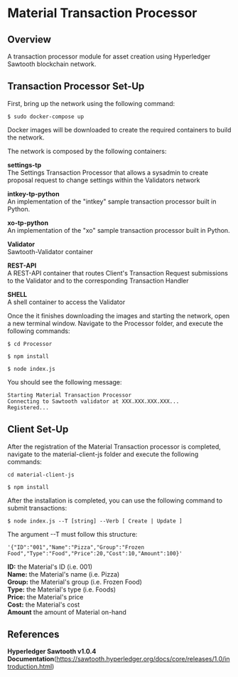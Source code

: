 # **Material Transaction Processor**

## Overview

A transaction processor module for asset creation using Hyperledger Sawtooth blockchain network. 

## Transaction Processor Set-Up

First, bring up the network using the following command:

`$ sudo docker-compose up`

Docker images will be downloaded to create the required containers to build the network. 

The network is composed by the following containers:

**settings-tp**\
  The Settings Transaction Processor that allows a sysadmin to create proposal request to change settings within the Validators network

**intkey-tp-python**\
  An implementation of the "intkey" sample transaction processor built in Python.

**xo-tp-python**\
  An implementation of the "xo" sample transaction processor built in Python.

**Validator**\
  Sawtooth-Validator container

**REST-API**\
  A REST-API container that routes Client's Transaction Request submissions to the Validator and to the corresponding Transaction Handler

**SHELL**\
  A shell container to access the Validator

Once the it finishes downloading the images and starting the network,
open a new terminal window. Navigate to the Processor folder, and execute the following commands:

`$ cd Processor`

`$ npm install`

`$ node index.js`

You should see the following message:

```
Starting Material Transaction Processor
Connecting to Sawtooth validator at XXX.XXX.XXX.XXX...
Registered...
```

## Client Set-Up

After the registration of the Material Transaction processor is completed, navigate to the material-client-js folder and execute the following commands:

`cd material-client-js`

`$ npm install`

After the installation is completed, you can use the following command to submit transactions:

`$ node index.js --T [string] --Verb [ Create | Update ]`

The argument --T must follow this structure:

` '{"ID":"001","Name":"Pizza","Group":"Frozen Food","Type":"Food","Price":20,"Cost":10,"Amount":100}' `


**ID:** the Material's ID (i.e. 001)\
**Name:** the Material's name (i.e. Pizza)\
**Group:** the Material's group (i.e. Frozen Food)\
**Type:** the Material's type (i.e. Foods)\
**Price:** the Material's price\
**Cost:** the Material's cost\
**Amount** the amount of Material on-hand

## References

**Hyperledger Sawtooth v1.0.4 Documentation**\(https://sawtooth.hyperledger.org/docs/core/releases/1.0/introduction.html)

